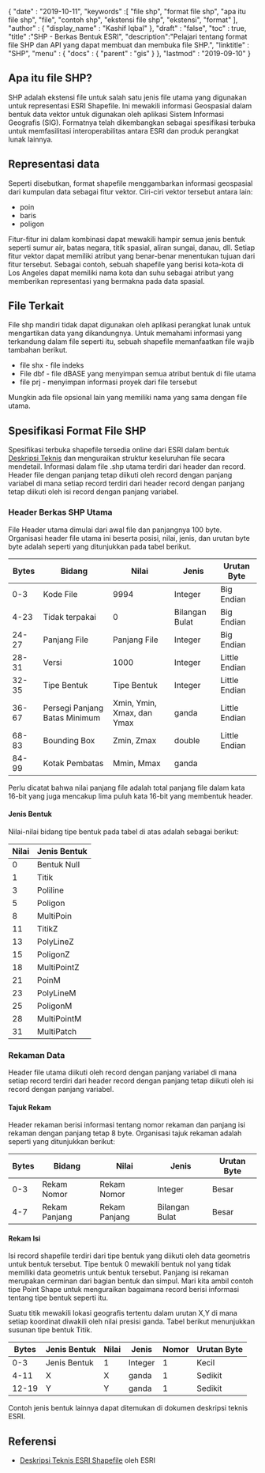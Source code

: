 {
  "date" : "2019-10-11",
  "keywords" :[ "file shp", "format file shp", "apa itu file shp", "file", "contoh shp", "ekstensi file shp", "ekstensi", "format" ],
  "author" : {
    "display_name" : "Kashif Iqbal"
},
  "draft" : "false",
  "toc" : true,
  "title" :"SHP - Berkas Bentuk ESRI",
  "description":"Pelajari tentang format file SHP dan API yang dapat membuat dan membuka file SHP.",
  "linktitle" : "SHP",
  "menu" : {
    "docs" : {
      "parent" : "gis"
}
},
  "lastmod" : "2019-09-10"
}

## Apa itu file SHP?

SHP adalah ekstensi file untuk salah satu jenis file utama yang digunakan untuk representasi ESRI Shapefile. Ini mewakili informasi Geospasial dalam bentuk data vektor untuk digunakan oleh aplikasi Sistem Informasi Geografis (SIG). Formatnya telah dikembangkan sebagai spesifikasi terbuka untuk memfasilitasi interoperabilitas antara ESRI dan produk perangkat lunak lainnya.

## Representasi data

Seperti disebutkan, format shapefile menggambarkan informasi geospasial dari kumpulan data sebagai fitur vektor. Ciri-ciri vektor tersebut antara lain:

* poin
* baris
* poligon

Fitur-fitur ini dalam kombinasi dapat mewakili hampir semua jenis bentuk seperti sumur air, batas negara, titik spasial, aliran sungai, danau, dll. Setiap fitur vektor dapat memiliki atribut yang benar-benar menentukan tujuan dari fitur tersebut. Sebagai contoh, sebuah shapefile yang berisi kota-kota di Los Angeles dapat memiliki nama kota dan suhu sebagai atribut yang memberikan representasi yang bermakna pada data spasial.

## File Terkait

File shp mandiri tidak dapat digunakan oleh aplikasi perangkat lunak untuk mengartikan data yang dikandungnya. Untuk memahami informasi yang terkandung dalam file seperti itu, sebuah shapefile memanfaatkan file wajib tambahan berikut.

* file shx - file indeks
* File dbf - file dBASE yang menyimpan semua atribut bentuk di file utama
* file prj - menyimpan informasi proyek dari file tersebut

Mungkin ada file opsional lain yang memiliki nama yang sama dengan file utama.

## Spesifikasi Format File SHP

Spesifikasi terbuka shapefile tersedia online dari ESRI dalam bentuk [Deskripsi Teknis](https://www.esri.com/content/dam/esrisites/sitecore-archive/Files/Pdfs/library/whitepapers/pdfs/shapefile.pdf) dan menguraikan struktur keseluruhan file secara mendetail. Informasi dalam file .shp utama terdiri dari header dan record. Header file dengan panjang tetap diikuti oleh record dengan panjang variabel di mana setiap record terdiri dari header record dengan panjang tetap diikuti oleh isi record dengan panjang variabel.

### Header Berkas SHP Utama

File Header utama dimulai dari awal file dan panjangnya 100 byte. Organisasi header file utama ini beserta posisi, nilai, jenis, dan urutan byte byte adalah seperti yang ditunjukkan pada tabel berikut.


|Bytes|Bidang|Nilai|Jenis|Urutan Byte
---|---|---|---|---|
|0-3|Kode File|9994|Integer|Big Endian
|4-23|Tidak terpakai|0|Bilangan Bulat|Big Endian
|24-27|Panjang File|Panjang File|Integer|Big Endian
|28-31|Versi|1000|Integer|Little Endian
|32-35|Tipe Bentuk|Tipe Bentuk|Integer|Little Endian
|36-67|Persegi Panjang Batas Minimum|Xmin, Ymin, Xmax, dan Ymax|ganda|Little Endian
|68-83|Bounding Box|Zmin, Zmax|double|Little Endian
|84-99|Kotak Pembatas|Mmin, Mmax|ganda|

Perlu dicatat bahwa nilai panjang file adalah total panjang file dalam kata 16-bit yang juga mencakup lima puluh kata 16-bit yang membentuk header.

#### Jenis Bentuk

Nilai-nilai bidang tipe bentuk pada tabel di atas adalah sebagai berikut:


|Nilai|Jenis Bentuk
---|---|
|0|Bentuk Null
|1|Titik
|3|Poliline
|5|Poligon
|8|MultiPoin
|11|TitikZ
|13|PolyLineZ
|15|PoligonZ
|18|MultiPointZ
|21|PoinM
|23|PolyLineM
|25|PoligonM
|28|MultiPointM
|31|MultiPatch

### Rekaman Data ###

Header file utama diikuti oleh record dengan panjang variabel di mana setiap record terdiri dari header record dengan panjang tetap diikuti oleh isi record dengan panjang variabel.

#### Tajuk Rekam ####

Header rekaman berisi informasi tentang nomor rekaman dan panjang isi rekaman dengan panjang tetap 8 byte. Organisasi tajuk rekaman adalah seperti yang ditunjukkan berikut:


|Bytes|Bidang|Nilai|Jenis|Urutan Byte
---|---|---|---|---|
|0-3|Rekam Nomor|Rekam Nomor|Integer|Besar
|4-7|Rekam Panjang|Rekam Panjang|Bilangan Bulat|Besar

#### Rekam Isi ####

Isi record shapefile terdiri dari tipe bentuk yang diikuti oleh data geometris untuk bentuk tersebut. Tipe bentuk 0 mewakili bentuk nol yang tidak memiliki data geometris untuk bentuk tersebut. Panjang isi rekaman merupakan cerminan dari bagian bentuk dan simpul. Mari kita ambil contoh tipe Point Shape untuk menguraikan bagaimana record berisi informasi tentang tipe bentuk seperti itu.

Suatu titik mewakili lokasi geografis tertentu dalam urutan X,Y di mana setiap koordinat diwakili oleh nilai presisi ganda. Tabel berikut menunjukkan susunan tipe bentuk Titik.


|Bytes|Jenis Bentuk|Nilai|Jenis|Nomor|Urutan Byte
---|---|---|---|---|---|
|0-3|Jenis Bentuk|1|Integer|1|Kecil
|4-11|X|X|ganda|1|Sedikit
|12-19|Y|Y|ganda|1|Sedikit

Contoh jenis bentuk lainnya dapat ditemukan di dokumen deskripsi teknis ESRI.

## Referensi ##

* [Deskripsi Teknis ESRI Shapefile](https://www.esri.com/content/dam/esrisites/sitecore-archive/Files/Pdfs/library/whitepapers/pdfs/shapefile.pdf) oleh ESRI

